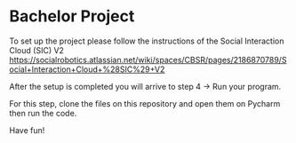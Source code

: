 # Bachelor Project

To set up the project please follow the instructions of the Social Interaction Cloud (SIC) V2
https://socialrobotics.atlassian.net/wiki/spaces/CBSR/pages/2186870789/Social+Interaction+Cloud+%28SIC%29+V2

After the setup is completed you will arrive to step 4 -> Run your program.

For this step, clone the files on this repository and open them on Pycharm then run the code.

Have fun!

